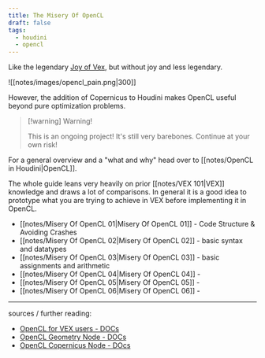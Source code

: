 ```yaml
---
title: The Misery Of OpenCL
draft: false
tags:
  - houdini
  - opencl
---
```

Like the legendary [Joy of Vex](https://www.tokeru.com/cgwiki/JoyOfVex.html), but without joy and less legendary.

![[notes/images/opencl_pain.png|300]]

However, the addition of Copernicus to Houdini makes OpenCL useful beyond pure optimization problems.  

> [!warning] Warning!
>
> This is an ongoing project! It's still very barebones. Continue at your own risk!

For a general overview and a "what and why" head over to [[notes/OpenCL in Houdini|OpenCL]].

The whole guide leans very heavily on prior [[notes/VEX 101|VEX]] knowledge and draws a lot of comparisons. In general it is a good idea to prototype what you are trying to achieve in VEX before implementing it in OpenCL. 

- [[notes/Misery Of OpenCL 01|Misery Of OpenCL 01]] - Code Structure & Avoiding Crashes
- [[notes/Misery Of OpenCL 02|Misery Of OpenCL 02]] - basic syntax and datatypes
- [[notes/Misery Of OpenCL 03|Misery Of OpenCL 03]] - basic assignments and arithmetic
- [[notes/Misery Of OpenCL 04|Misery Of OpenCL 04]] - 
- [[notes/Misery Of OpenCL 05|Misery Of OpenCL 05]] - 
- [[notes/Misery Of OpenCL 06|Misery Of OpenCL 06]] - 


---

sources / further reading:
- [OpenCL for VEX users - DOCs](https://www.sidefx.com/docs/houdini/vex/ocl.html)
- [OpenCL Geometry Node - DOCs](https://www.sidefx.com/docs/houdini/nodes/sop/opencl.html)
- [OpenCL Copernicus Node - DOcs](https://www.sidefx.com/docs/houdini/nodes/cop/opencl.html)
